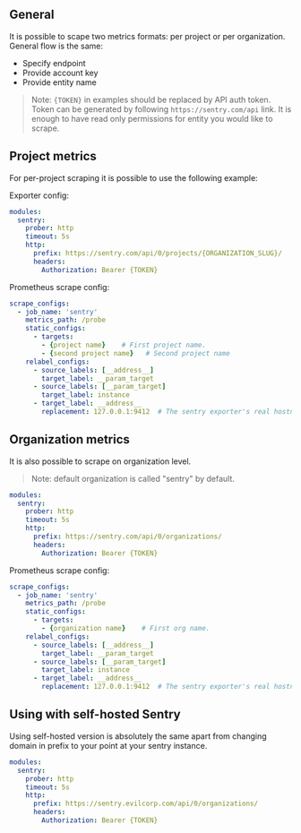 ## General

It is possible to scape two metrics formats: per project or per organization.
General flow is the same:
* Specify endpoint
* Provide account key
* Provide entity name

> Note: `{TOKEN}` in examples should be replaced by API auth token. Token can be generated by following `https://sentry.com/api` link. It is enough to have read only permissions for entity you would like to scrape.

## Project metrics

For per-project scraping it is possible to use the following example:

Exporter config:
```yml
modules:
  sentry:
    prober: http
    timeout: 5s
    http:
      prefix: https://sentry.com/api/0/projects/{ORGANIZATION_SLUG}/
      headers:
        Authorization: Bearer {TOKEN}
```

Prometheus scrape config:
```yml
scrape_configs:
  - job_name: 'sentry'
    metrics_path: /probe
    static_configs:
      - targets:
        - {project name}    # First project name.
        - {second project name}   # Second project name
    relabel_configs:
      - source_labels: [__address__]
        target_label: __param_target
      - source_labels: [__param_target]
        target_label: instance
      - target_label: __address__
        replacement: 127.0.0.1:9412  # The sentry exporter's real hostname:port.
```


## Organization metrics

It is also possible to scrape on organization level.

> Note: default organization is called "sentry" by default.

```yml
modules:
  sentry:
    prober: http
    timeout: 5s
    http:
      prefix: https://sentry.com/api/0/organizations/
      headers:
        Authorization: Bearer {TOKEN}
```

Prometheus scrape config:
```yml
scrape_configs:
  - job_name: 'sentry'
    metrics_path: /probe
    static_configs:
      - targets:
        - {organization name}    # First org name.
    relabel_configs:
      - source_labels: [__address__]
        target_label: __param_target
      - source_labels: [__param_target]
        target_label: instance
      - target_label: __address__
        replacement: 127.0.0.1:9412  # The sentry exporter's real hostname:port.
```


## Using with self-hosted Sentry

Using self-hosted version is absolutely the same apart from changing domain in prefix to your point at your sentry instance.

```yml
modules:
  sentry:
    prober: http
    timeout: 5s
    http:
      prefix: https://sentry.evilcorp.com/api/0/organizations/
      headers:
        Authorization: Bearer {TOKEN}
```